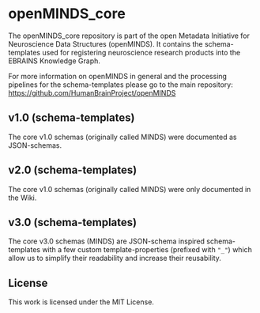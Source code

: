# openMINDS_core

The openMINDS_core repository is part of the open Metadata Initiative for Neuroscience Data Structures (openMINDS). It contains the 
schema-templates used for registering neuroscience research products into the EBRAINS Knowledge Graph.

For more information on openMINDS in general and the processing pipelines for the schema-templates please go to the main repository:  
https://github.com/HumanBrainProject/openMINDS

## v1.0 (schema-templates)
The core v1.0 schemas (originally called MINDS) were documented as JSON-schemas.

## v2.0 (schema-templates)
The core v1.0 schemas (originally called MINDS) were only documented in the Wiki.

## v3.0 (schema-templates)
The core v3.0 schemas (MINDS) are JSON-schema inspired schema-templates with a few custom template-properties (prefixed with `"_"`) which allow us to simplify their readability and increase their reusability.

## License
This work is licensed under the MIT License.
